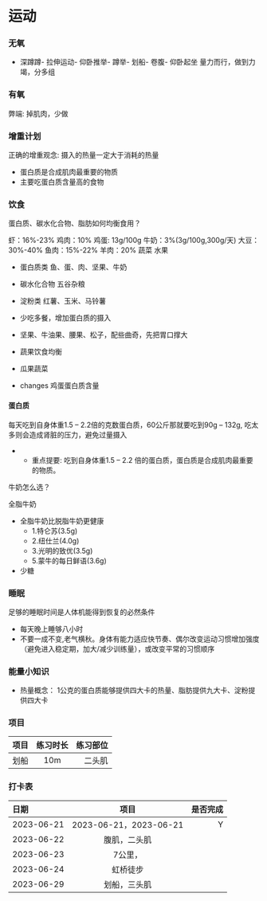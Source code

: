 # 运动

### 无氧

- 深蹲蹲- 拉伸运动- 仰卧推举- 蹲举- 划船- 卷腹- 仰卧起坐
量力而行，做到力竭，分多组

### 有氧
弊端: 掉肌肉，少做

### 增重计划

正确的增重观念: 摄入的热量一定大于消耗的热量

- 蛋白质是合成肌肉最重要的物质
- 主要吃蛋白质含量高的食物

### 饮食

蛋白质、碳水化合物、脂肪如何均衡食用？

虾：16%-23%
鸡肉：10%
鸡蛋: 13g/100g
牛奶：3%(3g/100g,300g/天)
大豆：30%-40%
鱼肉：15%-22%
羊肉：20%
蔬菜
水果

- 蛋白质类
  鱼、蛋、肉、坚果、牛奶
- 碳水化合物
 五谷杂粮

- 淀粉类
  红薯、玉米、马铃薯

- 少吃多餐，增加蛋白质的摄入
- 坚果、牛油果、腰果、松子，配些曲奇，先把胃口撑大

- 蔬果饮食均衡
-  瓜果蔬菜
  
- changes 鸡蛋蛋白质含量

#### 蛋白质

每天吃到自身体重1.5 – 2.2倍的克数蛋白质，60公斤那就要吃到90g – 132g,
吃太多则会造成肾脏的压力，避免过量摄入

+ * 重点提要: 吃到自身体重1.5 – 2.2 倍的蛋白质，蛋白质是合成肌肉最重要的物质。
    
牛奶怎么选？

全脂牛奶
- 全脂牛奶比脱脂牛奶更健康
    + 1.特仑苏(3.5g) 
    + 2.纽仕兰(4.0g)
    + 3.光明的致优(3.5g)
    + 5.蒙牛的每日鲜语(3.6g)
- 少糖

### 睡眠

足够的睡眠时间是人体机能得到恢复的必然条件
- 每天晚上睡够八小时
- 不要一成不变,老气横秋。身体有能力适应快节奏、偶尔改变运动习惯增加强度（避免进入稳定期，加大/减少训练量），或改变平常的习惯顺序

### 能量小知识

- 热量概念：
 1公克的蛋白质能够提供四大卡的热量、脂肪提供九大卡、淀粉提供四大卡

### 项目
|  项目 |    练习时长   |  练习部位  |
| :-----------|:----:|--------:|
|   划船  |   10m     |   二头肌  |


### 打卡表

| 日期         |  项目 |                    是否完成  |
| :-----------|:----:|                      --------:|
| 2023-06-21  | 2023-06-21，2023-06-21   |      Y    |
| 2023-06-22  |   腹肌，二头肌             |          |
| 2023-06-23  |    7公里，                |          |
| 2023-06-24  |        虹桥徒步            |          |
| 2023-06-29  |        划船，三头肌         |          |
